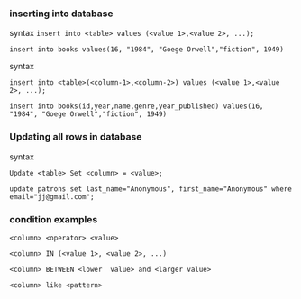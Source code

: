 ### inserting into database

syntax
` insert into <table> values (<value 1>,<value 2>, ...); `

```
insert into books values(16, "1984", "Goege Orwell","fiction", 1949)

```

syntax 

` insert into <table>(<column-1>,<column-2>) values (<value 1>,<value 2>, ...); `



```
insert into books(id,year,name,genre,year_published) values(16, "1984", "Goege Orwell","fiction", 1949)

```

### Updating all rows in database

syntax 

` Update <table> Set <column> = <value>; `



```
update patrons set last_name="Anonymous", first_name="Anonymous" where email="jj@gmail.com";

```


### condition examples 


`<column> <operator> <value>`

`<column> IN (<value 1>, <value 2>, ...)`

`<column> BETWEEN <lower  value> and <larger value>`

`<column> like <pattern>` 


